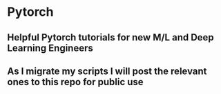 # Pytorch

## Helpful Pytorch tutorials for new M/L and Deep Learning Engineers

## As I migrate my scripts I will post the relevant ones to this repo for public use
